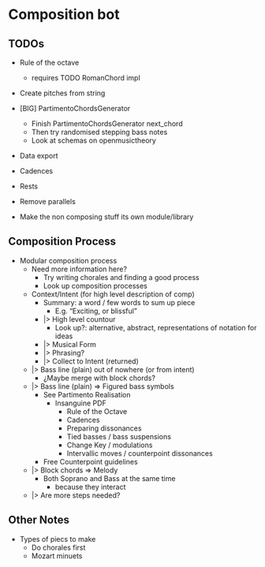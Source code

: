 # Composition bot #

## TODOs ##
- Rule of the octave
    - requires TODO RomanChord impl

- Create pitches from string

- [BIG] PartimentoChordsGenerator
  - Finish PartimentoChordsGenerator next_chord
  - Then try randomised stepping bass notes
  - Look at schemas on openmusictheory
- Data export
- Cadences
- Rests
- Remove parallels

- Make the non composing stuff its own module/library

## Composition Process ##

- Modular composition process
  - Need more information here?
    - Try writing chorales and finding a good process
    - Look up composition processes
  - Context/Intent (for high level description of comp)
    - Summary: a word / few words to sum up piece
      - E.g. “Exciting, or blissful”
    - |> High level countour
      - Look up?: alternative, abstract, representations of notation for
        ideas
    - |> Musical Form
    - |> Phrasing?
    - |> Collect to Intent (returned)
  - |> Bass line (plain) out of nowhere (or from intent)
    - ¿Maybe merge with block chords?
  - |> Bass line (plain) => Figured bass symbols
    - See Partimento Realisation
      - Insanguine PDF
        - Rule of the Octave
        - Cadences
        - Preparing dissonances
        - Tied basses / bass suspensions
        - Change Key / modulations
        - Intervallic moves / counterpoint dissonances
    - Free Counterpoint guidelines
  - |> Block chords => Melody
    - Both Soprano and Bass at the same time
      - because they interact
  - |> Are more steps needed?

## Other Notes ##

- Types of piecs to make
  - Do chorales first
  - Mozart minuets

